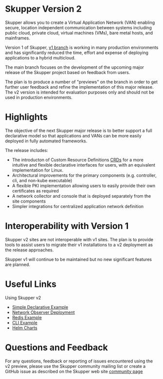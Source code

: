 # Skupper Version 2

Skupper allows you to create a Virtual Application Network (VAN) enabling secure, location independent
communication between systems including public cloud, private cloud, virtual machines (VMs),
bare metal hosts, and mainframes.

Version 1 of Skupper, [v1 branch](https://github.com/skupperproject/skupper/tree/v1) is working in many production 
environments and has significantly reduced the time, effort and expense of deploying applications to a hybrid multicloud.

The main branch focuses on the development of the upcoming major release of the Skupper project based on feedback from 
users.

The plan is to produce a number of "previews" on the branch in order to get further user feedback and refine the
implementation of this major release. The v2 version is intended for evaluation purposes only and should not be used
in production environments.

# Highlights

The objective of the next Skupper major release is to better support a full declarative model so that applications
and VANs can be more easily deployed in fully automated frameworks.

The release includes:

* The introducton of Custom Resource Definitions [CRDs](https://kubernetes.io/docs/tasks/extend-kubernetes/custom-resources/custom-resource-definitions/)
  for a more intuitive and flexible declarative interfaces for users, with an equivalent implementation for Linux.
* Architectural improvements for the primary components (e.g. controller, cli, and non-kube executable)
* A flexible PKI implementation allowing users to easily provide their own certificates as required
* A network collector and console that is deployed separately from the site components
* Simpler integrations for centralized application network definition

# Interoperability with Version 1

Skupper v2 sites are not interoperable with v1 sites. The plan is to provide tools to assist users to
migrate their v1 installations to a v2 deployment as the release approaches.

Skupper v1 will continue to be maintained but no new significant features are planned.

# Useful Links
Using Skupper v2

* [Simple Declarative Example](https://github.com/skupperproject/skupper/blob/main/cmd/controller/example/README.md)
* [Network Observer Deployment](https://github.com/skupperproject/skupper/blob/main/cmd/network-observer/README.md)
* [Redis Example](https://github.com/skupperproject/skupper-example-redis/tree/v2)
* [CLI Example](https://github.com/skupperproject/skupper/blob/main/cmd/skupper/README.md)
* [Helm Charts](https://github.com/skupperproject/skupper/blob/main/charts/README.md)

# Questions and Feedback

For any questions, feedback or reporting of issues encountered using the v2 preview, please use
the Skupper community mailing list or create a GitHub issue as described on the Skupper web site
[community page](https://skupper.io/community/index.html)
